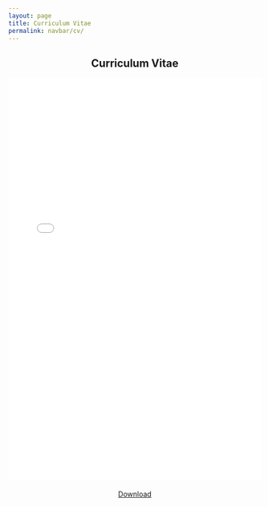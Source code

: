 ```yaml
---
layout: page
title: Curriculum Vitae
permalink: navbar/cv/
---
```


<h2 style="text-align:center;">Curriculum Vitae</h2>

<!-- 内嵌 PDF 简历 -->
<embed src="./assets/file/cv.pdf" type="application/pdf" width="100%" height="800px" />

<!-- 下载按钮 -->
<p style="text-align:center; margin-top: 20px;">
  <a href="./assets/file/cv.pdf" target="_blank" class="btn btn-primary">
    Download
  </a>
</p>
